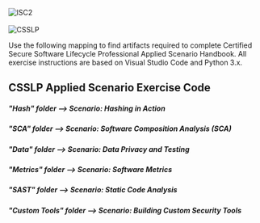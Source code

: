 ![ISC2](https://www.isc2.org/images/logos/logo-isc2-green.svg)  
<br />
![CSSLP](https://www.isc2.org/-/media/ISC2/ISC2-Icons/0-current-square-cert-logos/CSSLP---Square.ashx?h=75&w=75&la=en&hash=26C6B46A3015F2EA4A275256874D5AC05AB69259)
<br />

Use the following mapping to find artifacts required to complete Certified Secure Software Lifecycle Professional Applied Scenario Handbook. All exercise instructions are based on Visual Studio Code and Python 3.x. 

## CSSLP Applied Scenario Exercise Code

##### "Hash" folder --> Scenario: Hashing in Action 

##### "SCA" folder --> Scenario: Software Composition Analysis (SCA)

##### "Data" folder --> Scenario: Data Privacy and Testing

##### "Metrics" folder --> Scenario: Software Metrics 

##### "SAST" folder --> Scenario: Static Code Analysis

##### "Custom Tools" folder --> Scenario: Building Custom Security Tools
